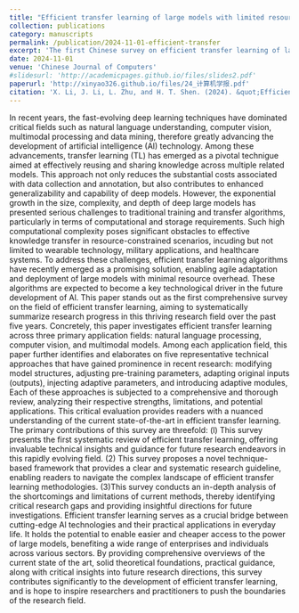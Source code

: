 ```yaml
---
title: "Efficient transfer learning of large models with limited resources: A survey"
collection: publications
category: manuscripts
permalink: /publication/2024-11-01-efficient-transfer
excerpt: 'The first Chinese survey on efficient transfer learning of large models.'
date: 2024-11-01
venue: 'Chinese Journal of Computers'
#slidesurl: 'http://academicpages.github.io/files/slides2.pdf'
paperurl: 'http://xinyao326.github.io/files/24_计算机学报.pdf'
citation: 'X. Li, J. Li, L. Zhu, and H. T. Shen. (2024). &quot;Efficient transfer learning of large models with limited resources: A survey.&quot; <i>Chinese Journal of Computers</i>. 47(11).'
---
```


In recent years, the fast-evolving deep learning techniques have dominated critical fields such as natural language understanding, computer vision, multimodal processing and data mining, therefore greatly advancing the development of artificial intelligence (Al) technology. Among these advancements, transfer learning (TL) has emerged as a pivotal technigue aimed at effectively reusing and sharing knowledge across multiple related models. This approach not only reduces the substantial costs associated with data collection and annotation, but also contributes to enhanced generalizability and capability of deep models. However, the exponential growth in the size, complexity, and depth of deep large models has presented serious challenges to traditional training and transfer algorithms, particularly in terms of computational and storage requirements. Such high computational complexity poses significant obstacles to effective knowledge transfer in resource-constrained scenarios, incuding but not limited to wearable technology, military applications, and healthcare systems. To address these challenges, efficient transfer learning algorithms have recently emerged as a promising solution, enabling agile adaptation and deployment of large models with minimal resource overhead. These algorithms are expected to become a key technological driver in the future development of Al. This paper stands out as the first comprehensive survey on the field of efficient transfer learning, aiming to systematically summarize research progress in this thriving research field over the past five years. Concretely, this paper investigates efficient transfer learning across three primary application fields: natural language processing, computer vision, and multimodal models. Among each application field, this paper further identifies and elaborates on five representative technical approaches that have gained prominence in recent research: modifying model structures, adjusting pre-training parameters, adapting original inputs (outputs), injecting adaptive parameters, and introducing adaptive modules, Each of these approaches is subjected to a comprehensive and thorough review, analyzing their respective strengths, limitations, and potential applications. This critical evaluation provides readers with a nuanced understanding of the current state-of-the-art in efficient transfer learning. The primary contributions of this survey are threefold: (l) This survey presents the first systematic review of efficient transfer learning, offering invaluable technical insights and guidance for future research endeavors in this rapidly evolving field. (2) This survey proposes a novel technique-based framework that provides a clear and systematic research guideline, enabling readers to navigate the complex landscape of efficient transfer learning methodologies. (3)This survey conducts an in-depth analysis of the shortcomings and limitations of current methods, thereby identifying critical research gaps and providing insightful directions for future investigations. Efficient transfer learning serves as a crucial bridge between cutting-edge Al technologies and their practical applications in everyday life. It holds the potential to enable easier and cheaper access to the power of large models, benefiting a wide range of enterprises and individuals across various sectors. By providing comprehensive overviews of the current state of the art, solid theoretical foundations, practical guidance, along with critical insights into future research directions, this survey contributes significantly to the development of efficient transfer learning, and is hope to inspire researchers and practitioners to push the boundaries of the research field.
